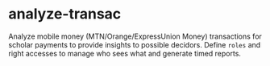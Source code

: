 # analyze-transac
Analyze mobile money (MTN/Orange/ExpressUnion Money) transactions for scholar payments to provide insights to possible decidors. 
Define `roles` and right accesses to manage who sees what and generate timed reports.
